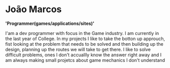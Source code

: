 # João Marcos

**'Programmer(games/applications/sites)'**

I'am a dev programmer with focus in the Game industry. I am currently in the last year of College. In my projects I like to take the botton up approuch, 
fist looking at the problem that needs to be solved and then building up the design, planning up the routes we will take to get there.
I like to solve difficult problems, ones I don't accuallly know the answer right away and I am always making small projetcs about game mechanics I don't understand



